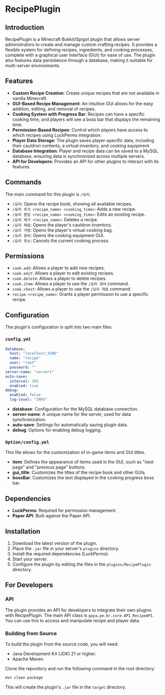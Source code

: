 # RecipePlugin

## Introduction

RecipePlugin is a Minecraft Bukkit/Spigot plugin that allows server administrators to create and manage custom crafting recipes. It provides a flexible system for defining recipes, ingredients, and cooking processes, complete with a graphical user interface (GUI) for ease of use. The plugin also features data persistence through a database, making it suitable for multi-server environments.

## Features

* **Custom Recipe Creation**: Create unique recipes that are not available in vanilla Minecraft.
* **GUI-Based Recipe Management**: An intuitive GUI allows for the easy addition, editing, and removal of recipes.
* **Cooking System with Progress Bar**: Recipes can have a specific cooking time, and players will see a boss bar that displays the remaining time.
* **Permission-Based Recipes**: Control which players have access to which recipes using LuckPerms integration.
* **Player Data Storage**: The plugin saves player-specific data, including their cauldron contents, a virtual inventory, and cooking equipment.
* **Database Integration**: Player and recipe data can be saved to a MySQL database, ensuring data is synchronized across multiple servers.
* **API for Developers**: Provides an API for other plugins to interact with its features.

## Commands

The main command for this plugin is `/요리`.

* `/요리`: Opens the recipe book, showing all available recipes.
* `/요리 추가 <recipe_name> <cooking_time>`: Adds a new recipe.
* `/요리 편집 <recipe_name> <cooking_time>`: Edits an existing recipe.
* `/요리 제거 <recipe_name>`: Deletes a recipe.
* `/요리 재료`: Opens the player's cauldron inventory.
* `/요리 가방`: Opens the player's virtual cooking bag.
* `/요리 장비`: Opens the cooking equipment GUI.
* `/요리 취소`: Cancels the current cooking process.

## Permissions

* `cook.add`: Allows a player to add new recipes.
* `cook.edit`: Allows a player to edit existing recipes.
* `cook.delete`: Allows a player to delete recipes.
* `cook.item`: Allows a player to use the `/요리 장비` command.
* `cook.chest`: Allows a player to use the `/요리 재료` command.
* `recipe.<recipe_name>`: Grants a player permission to use a specific recipe.

## Configuration

The plugin's configuration is split into two main files:

### `config.yml`

```yaml
database:
  host: "localhost:3306"
  name: "recipe"
  user: "root"
  password: ""
server-name: "server1"
auto-save:
  interval: 300
  enabled: true
debug:
  enabled: false
  log-level: "INFO"
````

  * **database**: Configuration for the MySQL database connection.
  * **server-name**: A unique name for the server, used for data synchronization.
  * **auto-save**: Settings for automatically saving plugin data.
  * **debug**: Options for enabling debug logging.

### `Option/config.yml`

This file allows for the customization of in-game items and GUI titles.

  * **item**: Defines the appearance of items used in the GUI, such as "next page" and "previous page" buttons.
  * **gui\_title**: Customizes the titles of the recipe book and other GUIs.
  * **bossBar**: Customizes the text displayed in the cooking progress boss bar.

## Dependencies

  * **LuckPerms**: Required for permission management.
  * **Paper API**: Built against the Paper API.

## Installation

1.  Download the latest version of the plugin.
2.  Place the `.jar` file in your server's `plugins` directory.
3.  Install the required dependencies (LuckPerms).
4.  Start your server.
5.  Configure the plugin by editing the files in the `plugins/RecipePlugin` directory.

## For Developers

### API

The plugin provides an API for developers to integrate their own plugins with RecipePlugin. The main API class is `gaya.pe.kr.core.API.RecipeAPI`. You can use this to access and manipulate recipe and player data.

### Building from Source

To build the plugin from the source code, you will need:

  * Java Development Kit (JDK) 21 or higher.
  * Apache Maven.

Clone the repository and run the following command in the root directory:

```bash
mvn clean package
```

This will create the plugin's `.jar` file in the `target` directory.

```
```
